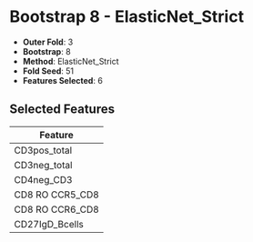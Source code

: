 # Bootstrap 8 - ElasticNet_Strict

- **Outer Fold**: 3
- **Bootstrap**: 8
- **Method**: ElasticNet_Strict
- **Fold Seed**: 51
- **Features Selected**: 6

## Selected Features

| Feature |
|---------|
| CD3pos_total |
| CD3neg_total |
| CD4neg_CD3 |
| CD8 RO CCR5_CD8 |
| CD8 RO CCR6_CD8 |
| CD27IgD_Bcells |
